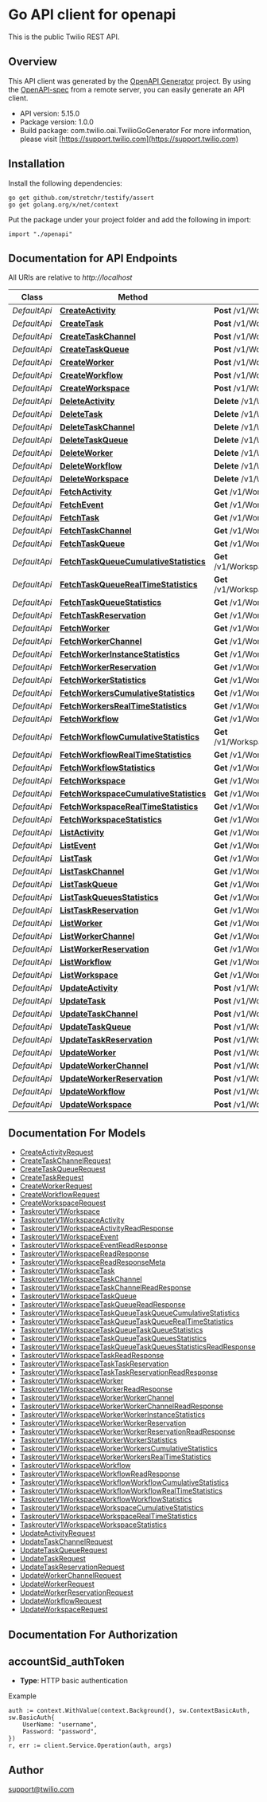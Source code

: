 # Go API client for openapi

This is the public Twilio REST API.

## Overview
This API client was generated by the [OpenAPI Generator](https://openapi-generator.tech) project.  By using the [OpenAPI-spec](https://www.openapis.org/) from a remote server, you can easily generate an API client.

- API version: 5.15.0
- Package version: 1.0.0
- Build package: com.twilio.oai.TwilioGoGenerator
For more information, please visit [https://support.twilio.com](https://support.twilio.com)

## Installation

Install the following dependencies:

```shell
go get github.com/stretchr/testify/assert
go get golang.org/x/net/context
```

Put the package under your project folder and add the following in import:

```golang
import "./openapi"
```

## Documentation for API Endpoints

All URIs are relative to *http://localhost*

Class | Method | HTTP request | Description
------------ | ------------- | ------------- | -------------
*DefaultApi* | [**CreateActivity**](docs/DefaultApi.md#createactivity) | **Post** /v1/Workspaces/{WorkspaceSid}/Activities | 
*DefaultApi* | [**CreateTask**](docs/DefaultApi.md#createtask) | **Post** /v1/Workspaces/{WorkspaceSid}/Tasks | 
*DefaultApi* | [**CreateTaskChannel**](docs/DefaultApi.md#createtaskchannel) | **Post** /v1/Workspaces/{WorkspaceSid}/TaskChannels | 
*DefaultApi* | [**CreateTaskQueue**](docs/DefaultApi.md#createtaskqueue) | **Post** /v1/Workspaces/{WorkspaceSid}/TaskQueues | 
*DefaultApi* | [**CreateWorker**](docs/DefaultApi.md#createworker) | **Post** /v1/Workspaces/{WorkspaceSid}/Workers | 
*DefaultApi* | [**CreateWorkflow**](docs/DefaultApi.md#createworkflow) | **Post** /v1/Workspaces/{WorkspaceSid}/Workflows | 
*DefaultApi* | [**CreateWorkspace**](docs/DefaultApi.md#createworkspace) | **Post** /v1/Workspaces | 
*DefaultApi* | [**DeleteActivity**](docs/DefaultApi.md#deleteactivity) | **Delete** /v1/Workspaces/{WorkspaceSid}/Activities/{Sid} | 
*DefaultApi* | [**DeleteTask**](docs/DefaultApi.md#deletetask) | **Delete** /v1/Workspaces/{WorkspaceSid}/Tasks/{Sid} | 
*DefaultApi* | [**DeleteTaskChannel**](docs/DefaultApi.md#deletetaskchannel) | **Delete** /v1/Workspaces/{WorkspaceSid}/TaskChannels/{Sid} | 
*DefaultApi* | [**DeleteTaskQueue**](docs/DefaultApi.md#deletetaskqueue) | **Delete** /v1/Workspaces/{WorkspaceSid}/TaskQueues/{Sid} | 
*DefaultApi* | [**DeleteWorker**](docs/DefaultApi.md#deleteworker) | **Delete** /v1/Workspaces/{WorkspaceSid}/Workers/{Sid} | 
*DefaultApi* | [**DeleteWorkflow**](docs/DefaultApi.md#deleteworkflow) | **Delete** /v1/Workspaces/{WorkspaceSid}/Workflows/{Sid} | 
*DefaultApi* | [**DeleteWorkspace**](docs/DefaultApi.md#deleteworkspace) | **Delete** /v1/Workspaces/{Sid} | 
*DefaultApi* | [**FetchActivity**](docs/DefaultApi.md#fetchactivity) | **Get** /v1/Workspaces/{WorkspaceSid}/Activities/{Sid} | 
*DefaultApi* | [**FetchEvent**](docs/DefaultApi.md#fetchevent) | **Get** /v1/Workspaces/{WorkspaceSid}/Events/{Sid} | 
*DefaultApi* | [**FetchTask**](docs/DefaultApi.md#fetchtask) | **Get** /v1/Workspaces/{WorkspaceSid}/Tasks/{Sid} | 
*DefaultApi* | [**FetchTaskChannel**](docs/DefaultApi.md#fetchtaskchannel) | **Get** /v1/Workspaces/{WorkspaceSid}/TaskChannels/{Sid} | 
*DefaultApi* | [**FetchTaskQueue**](docs/DefaultApi.md#fetchtaskqueue) | **Get** /v1/Workspaces/{WorkspaceSid}/TaskQueues/{Sid} | 
*DefaultApi* | [**FetchTaskQueueCumulativeStatistics**](docs/DefaultApi.md#fetchtaskqueuecumulativestatistics) | **Get** /v1/Workspaces/{WorkspaceSid}/TaskQueues/{TaskQueueSid}/CumulativeStatistics | 
*DefaultApi* | [**FetchTaskQueueRealTimeStatistics**](docs/DefaultApi.md#fetchtaskqueuerealtimestatistics) | **Get** /v1/Workspaces/{WorkspaceSid}/TaskQueues/{TaskQueueSid}/RealTimeStatistics | 
*DefaultApi* | [**FetchTaskQueueStatistics**](docs/DefaultApi.md#fetchtaskqueuestatistics) | **Get** /v1/Workspaces/{WorkspaceSid}/TaskQueues/{TaskQueueSid}/Statistics | 
*DefaultApi* | [**FetchTaskReservation**](docs/DefaultApi.md#fetchtaskreservation) | **Get** /v1/Workspaces/{WorkspaceSid}/Tasks/{TaskSid}/Reservations/{Sid} | 
*DefaultApi* | [**FetchWorker**](docs/DefaultApi.md#fetchworker) | **Get** /v1/Workspaces/{WorkspaceSid}/Workers/{Sid} | 
*DefaultApi* | [**FetchWorkerChannel**](docs/DefaultApi.md#fetchworkerchannel) | **Get** /v1/Workspaces/{WorkspaceSid}/Workers/{WorkerSid}/Channels/{Sid} | 
*DefaultApi* | [**FetchWorkerInstanceStatistics**](docs/DefaultApi.md#fetchworkerinstancestatistics) | **Get** /v1/Workspaces/{WorkspaceSid}/Workers/{WorkerSid}/Statistics | 
*DefaultApi* | [**FetchWorkerReservation**](docs/DefaultApi.md#fetchworkerreservation) | **Get** /v1/Workspaces/{WorkspaceSid}/Workers/{WorkerSid}/Reservations/{Sid} | 
*DefaultApi* | [**FetchWorkerStatistics**](docs/DefaultApi.md#fetchworkerstatistics) | **Get** /v1/Workspaces/{WorkspaceSid}/Workers/Statistics | 
*DefaultApi* | [**FetchWorkersCumulativeStatistics**](docs/DefaultApi.md#fetchworkerscumulativestatistics) | **Get** /v1/Workspaces/{WorkspaceSid}/Workers/CumulativeStatistics | 
*DefaultApi* | [**FetchWorkersRealTimeStatistics**](docs/DefaultApi.md#fetchworkersrealtimestatistics) | **Get** /v1/Workspaces/{WorkspaceSid}/Workers/RealTimeStatistics | 
*DefaultApi* | [**FetchWorkflow**](docs/DefaultApi.md#fetchworkflow) | **Get** /v1/Workspaces/{WorkspaceSid}/Workflows/{Sid} | 
*DefaultApi* | [**FetchWorkflowCumulativeStatistics**](docs/DefaultApi.md#fetchworkflowcumulativestatistics) | **Get** /v1/Workspaces/{WorkspaceSid}/Workflows/{WorkflowSid}/CumulativeStatistics | 
*DefaultApi* | [**FetchWorkflowRealTimeStatistics**](docs/DefaultApi.md#fetchworkflowrealtimestatistics) | **Get** /v1/Workspaces/{WorkspaceSid}/Workflows/{WorkflowSid}/RealTimeStatistics | 
*DefaultApi* | [**FetchWorkflowStatistics**](docs/DefaultApi.md#fetchworkflowstatistics) | **Get** /v1/Workspaces/{WorkspaceSid}/Workflows/{WorkflowSid}/Statistics | 
*DefaultApi* | [**FetchWorkspace**](docs/DefaultApi.md#fetchworkspace) | **Get** /v1/Workspaces/{Sid} | 
*DefaultApi* | [**FetchWorkspaceCumulativeStatistics**](docs/DefaultApi.md#fetchworkspacecumulativestatistics) | **Get** /v1/Workspaces/{WorkspaceSid}/CumulativeStatistics | 
*DefaultApi* | [**FetchWorkspaceRealTimeStatistics**](docs/DefaultApi.md#fetchworkspacerealtimestatistics) | **Get** /v1/Workspaces/{WorkspaceSid}/RealTimeStatistics | 
*DefaultApi* | [**FetchWorkspaceStatistics**](docs/DefaultApi.md#fetchworkspacestatistics) | **Get** /v1/Workspaces/{WorkspaceSid}/Statistics | 
*DefaultApi* | [**ListActivity**](docs/DefaultApi.md#listactivity) | **Get** /v1/Workspaces/{WorkspaceSid}/Activities | 
*DefaultApi* | [**ListEvent**](docs/DefaultApi.md#listevent) | **Get** /v1/Workspaces/{WorkspaceSid}/Events | 
*DefaultApi* | [**ListTask**](docs/DefaultApi.md#listtask) | **Get** /v1/Workspaces/{WorkspaceSid}/Tasks | 
*DefaultApi* | [**ListTaskChannel**](docs/DefaultApi.md#listtaskchannel) | **Get** /v1/Workspaces/{WorkspaceSid}/TaskChannels | 
*DefaultApi* | [**ListTaskQueue**](docs/DefaultApi.md#listtaskqueue) | **Get** /v1/Workspaces/{WorkspaceSid}/TaskQueues | 
*DefaultApi* | [**ListTaskQueuesStatistics**](docs/DefaultApi.md#listtaskqueuesstatistics) | **Get** /v1/Workspaces/{WorkspaceSid}/TaskQueues/Statistics | 
*DefaultApi* | [**ListTaskReservation**](docs/DefaultApi.md#listtaskreservation) | **Get** /v1/Workspaces/{WorkspaceSid}/Tasks/{TaskSid}/Reservations | 
*DefaultApi* | [**ListWorker**](docs/DefaultApi.md#listworker) | **Get** /v1/Workspaces/{WorkspaceSid}/Workers | 
*DefaultApi* | [**ListWorkerChannel**](docs/DefaultApi.md#listworkerchannel) | **Get** /v1/Workspaces/{WorkspaceSid}/Workers/{WorkerSid}/Channels | 
*DefaultApi* | [**ListWorkerReservation**](docs/DefaultApi.md#listworkerreservation) | **Get** /v1/Workspaces/{WorkspaceSid}/Workers/{WorkerSid}/Reservations | 
*DefaultApi* | [**ListWorkflow**](docs/DefaultApi.md#listworkflow) | **Get** /v1/Workspaces/{WorkspaceSid}/Workflows | 
*DefaultApi* | [**ListWorkspace**](docs/DefaultApi.md#listworkspace) | **Get** /v1/Workspaces | 
*DefaultApi* | [**UpdateActivity**](docs/DefaultApi.md#updateactivity) | **Post** /v1/Workspaces/{WorkspaceSid}/Activities/{Sid} | 
*DefaultApi* | [**UpdateTask**](docs/DefaultApi.md#updatetask) | **Post** /v1/Workspaces/{WorkspaceSid}/Tasks/{Sid} | 
*DefaultApi* | [**UpdateTaskChannel**](docs/DefaultApi.md#updatetaskchannel) | **Post** /v1/Workspaces/{WorkspaceSid}/TaskChannels/{Sid} | 
*DefaultApi* | [**UpdateTaskQueue**](docs/DefaultApi.md#updatetaskqueue) | **Post** /v1/Workspaces/{WorkspaceSid}/TaskQueues/{Sid} | 
*DefaultApi* | [**UpdateTaskReservation**](docs/DefaultApi.md#updatetaskreservation) | **Post** /v1/Workspaces/{WorkspaceSid}/Tasks/{TaskSid}/Reservations/{Sid} | 
*DefaultApi* | [**UpdateWorker**](docs/DefaultApi.md#updateworker) | **Post** /v1/Workspaces/{WorkspaceSid}/Workers/{Sid} | 
*DefaultApi* | [**UpdateWorkerChannel**](docs/DefaultApi.md#updateworkerchannel) | **Post** /v1/Workspaces/{WorkspaceSid}/Workers/{WorkerSid}/Channels/{Sid} | 
*DefaultApi* | [**UpdateWorkerReservation**](docs/DefaultApi.md#updateworkerreservation) | **Post** /v1/Workspaces/{WorkspaceSid}/Workers/{WorkerSid}/Reservations/{Sid} | 
*DefaultApi* | [**UpdateWorkflow**](docs/DefaultApi.md#updateworkflow) | **Post** /v1/Workspaces/{WorkspaceSid}/Workflows/{Sid} | 
*DefaultApi* | [**UpdateWorkspace**](docs/DefaultApi.md#updateworkspace) | **Post** /v1/Workspaces/{Sid} | 


## Documentation For Models

 - [CreateActivityRequest](docs/CreateActivityRequest.md)
 - [CreateTaskChannelRequest](docs/CreateTaskChannelRequest.md)
 - [CreateTaskQueueRequest](docs/CreateTaskQueueRequest.md)
 - [CreateTaskRequest](docs/CreateTaskRequest.md)
 - [CreateWorkerRequest](docs/CreateWorkerRequest.md)
 - [CreateWorkflowRequest](docs/CreateWorkflowRequest.md)
 - [CreateWorkspaceRequest](docs/CreateWorkspaceRequest.md)
 - [TaskrouterV1Workspace](docs/TaskrouterV1Workspace.md)
 - [TaskrouterV1WorkspaceActivity](docs/TaskrouterV1WorkspaceActivity.md)
 - [TaskrouterV1WorkspaceActivityReadResponse](docs/TaskrouterV1WorkspaceActivityReadResponse.md)
 - [TaskrouterV1WorkspaceEvent](docs/TaskrouterV1WorkspaceEvent.md)
 - [TaskrouterV1WorkspaceEventReadResponse](docs/TaskrouterV1WorkspaceEventReadResponse.md)
 - [TaskrouterV1WorkspaceReadResponse](docs/TaskrouterV1WorkspaceReadResponse.md)
 - [TaskrouterV1WorkspaceReadResponseMeta](docs/TaskrouterV1WorkspaceReadResponseMeta.md)
 - [TaskrouterV1WorkspaceTask](docs/TaskrouterV1WorkspaceTask.md)
 - [TaskrouterV1WorkspaceTaskChannel](docs/TaskrouterV1WorkspaceTaskChannel.md)
 - [TaskrouterV1WorkspaceTaskChannelReadResponse](docs/TaskrouterV1WorkspaceTaskChannelReadResponse.md)
 - [TaskrouterV1WorkspaceTaskQueue](docs/TaskrouterV1WorkspaceTaskQueue.md)
 - [TaskrouterV1WorkspaceTaskQueueReadResponse](docs/TaskrouterV1WorkspaceTaskQueueReadResponse.md)
 - [TaskrouterV1WorkspaceTaskQueueTaskQueueCumulativeStatistics](docs/TaskrouterV1WorkspaceTaskQueueTaskQueueCumulativeStatistics.md)
 - [TaskrouterV1WorkspaceTaskQueueTaskQueueRealTimeStatistics](docs/TaskrouterV1WorkspaceTaskQueueTaskQueueRealTimeStatistics.md)
 - [TaskrouterV1WorkspaceTaskQueueTaskQueueStatistics](docs/TaskrouterV1WorkspaceTaskQueueTaskQueueStatistics.md)
 - [TaskrouterV1WorkspaceTaskQueueTaskQueuesStatistics](docs/TaskrouterV1WorkspaceTaskQueueTaskQueuesStatistics.md)
 - [TaskrouterV1WorkspaceTaskQueueTaskQueuesStatisticsReadResponse](docs/TaskrouterV1WorkspaceTaskQueueTaskQueuesStatisticsReadResponse.md)
 - [TaskrouterV1WorkspaceTaskReadResponse](docs/TaskrouterV1WorkspaceTaskReadResponse.md)
 - [TaskrouterV1WorkspaceTaskTaskReservation](docs/TaskrouterV1WorkspaceTaskTaskReservation.md)
 - [TaskrouterV1WorkspaceTaskTaskReservationReadResponse](docs/TaskrouterV1WorkspaceTaskTaskReservationReadResponse.md)
 - [TaskrouterV1WorkspaceWorker](docs/TaskrouterV1WorkspaceWorker.md)
 - [TaskrouterV1WorkspaceWorkerReadResponse](docs/TaskrouterV1WorkspaceWorkerReadResponse.md)
 - [TaskrouterV1WorkspaceWorkerWorkerChannel](docs/TaskrouterV1WorkspaceWorkerWorkerChannel.md)
 - [TaskrouterV1WorkspaceWorkerWorkerChannelReadResponse](docs/TaskrouterV1WorkspaceWorkerWorkerChannelReadResponse.md)
 - [TaskrouterV1WorkspaceWorkerWorkerInstanceStatistics](docs/TaskrouterV1WorkspaceWorkerWorkerInstanceStatistics.md)
 - [TaskrouterV1WorkspaceWorkerWorkerReservation](docs/TaskrouterV1WorkspaceWorkerWorkerReservation.md)
 - [TaskrouterV1WorkspaceWorkerWorkerReservationReadResponse](docs/TaskrouterV1WorkspaceWorkerWorkerReservationReadResponse.md)
 - [TaskrouterV1WorkspaceWorkerWorkerStatistics](docs/TaskrouterV1WorkspaceWorkerWorkerStatistics.md)
 - [TaskrouterV1WorkspaceWorkerWorkersCumulativeStatistics](docs/TaskrouterV1WorkspaceWorkerWorkersCumulativeStatistics.md)
 - [TaskrouterV1WorkspaceWorkerWorkersRealTimeStatistics](docs/TaskrouterV1WorkspaceWorkerWorkersRealTimeStatistics.md)
 - [TaskrouterV1WorkspaceWorkflow](docs/TaskrouterV1WorkspaceWorkflow.md)
 - [TaskrouterV1WorkspaceWorkflowReadResponse](docs/TaskrouterV1WorkspaceWorkflowReadResponse.md)
 - [TaskrouterV1WorkspaceWorkflowWorkflowCumulativeStatistics](docs/TaskrouterV1WorkspaceWorkflowWorkflowCumulativeStatistics.md)
 - [TaskrouterV1WorkspaceWorkflowWorkflowRealTimeStatistics](docs/TaskrouterV1WorkspaceWorkflowWorkflowRealTimeStatistics.md)
 - [TaskrouterV1WorkspaceWorkflowWorkflowStatistics](docs/TaskrouterV1WorkspaceWorkflowWorkflowStatistics.md)
 - [TaskrouterV1WorkspaceWorkspaceCumulativeStatistics](docs/TaskrouterV1WorkspaceWorkspaceCumulativeStatistics.md)
 - [TaskrouterV1WorkspaceWorkspaceRealTimeStatistics](docs/TaskrouterV1WorkspaceWorkspaceRealTimeStatistics.md)
 - [TaskrouterV1WorkspaceWorkspaceStatistics](docs/TaskrouterV1WorkspaceWorkspaceStatistics.md)
 - [UpdateActivityRequest](docs/UpdateActivityRequest.md)
 - [UpdateTaskChannelRequest](docs/UpdateTaskChannelRequest.md)
 - [UpdateTaskQueueRequest](docs/UpdateTaskQueueRequest.md)
 - [UpdateTaskRequest](docs/UpdateTaskRequest.md)
 - [UpdateTaskReservationRequest](docs/UpdateTaskReservationRequest.md)
 - [UpdateWorkerChannelRequest](docs/UpdateWorkerChannelRequest.md)
 - [UpdateWorkerRequest](docs/UpdateWorkerRequest.md)
 - [UpdateWorkerReservationRequest](docs/UpdateWorkerReservationRequest.md)
 - [UpdateWorkflowRequest](docs/UpdateWorkflowRequest.md)
 - [UpdateWorkspaceRequest](docs/UpdateWorkspaceRequest.md)


## Documentation For Authorization



## accountSid_authToken

- **Type**: HTTP basic authentication

Example

```golang
auth := context.WithValue(context.Background(), sw.ContextBasicAuth, sw.BasicAuth{
    UserName: "username",
    Password: "password",
})
r, err := client.Service.Operation(auth, args)
```


## Author

support@twilio.com

